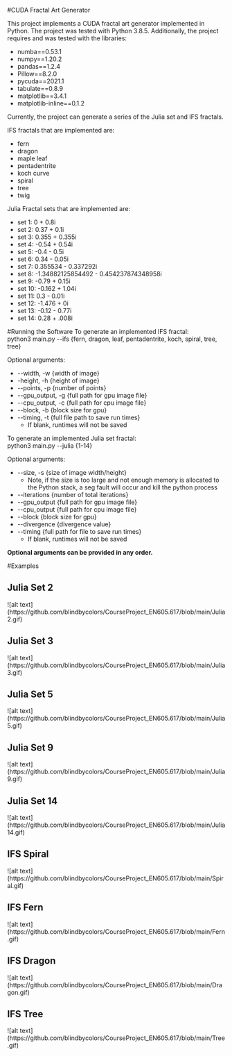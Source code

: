 #CUDA Fractal Art Generator

This project implements a CUDA fractal art generator implemented in Python. The
project was tested with Python 3.8.5. Additionally, the project requires and was
tested with the libraries:

- numba==0.53.1
- numpy==1.20.2
- pandas==1.2.4
- Pillow==8.2.0
- pycuda==2021.1
- tabulate==0.8.9
- matplotlib==3.4.1
- matplotlib-inline==0.1.2

Currently, the project can generate a series of the Julia set and IFS fractals.

IFS fractals that are implemented are:
- fern
- dragon
- maple leaf
- pentadentrite
- koch curve
- spiral
- tree
- twig

Julia Fractal sets that are implemented are:
- set 1: 0 + 0.8i
- set 2: 0.37 + 0.1i
- set 3: 0.355 + 0.355i
- set 4: -0.54 + 0.54i
- set 5: -0.4 - 0.5i
- set 6: 0.34 - 0.05i
- set 7: 0.355534 - 0.337292i
- set 8: -1.34882125854492 - 0.454237874348958i
- set 9: -0.79 + 0.15i
- set 10: -0.162 + 1.04i
- set 11: 0.3 - 0.01i
- set 12: -1.476 + 0i
- set 13: -0.12 - 0.77i
- set 14: 0.28 + .008i 

#Running the Software
To generate an implemented IFS fractal:<br>
python3 main.py --ifs {fern, dragon, leaf, pentadentrite, koch, spiral, tree, tree}

Optional arguments:<br>
- --width, -w {width of image}
- -height, -h {height of image}
- --points, -p {number of points}
- --gpu_output, -g {full path for gpu image file}
- --cpu_output, -c {full path for cpu image file}
- --block, -b {block size for gpu}
- --timing, -t {full file path to save run times} 
  - If blank, runtimes will not be saved

To generate an implemented Julia set fractal:<br>
python3 main.py --julia {1-14}

Optional arguments:<br>
- --size, -s {size of image width/height}
    - Note, if the size is too large and not enough memory is allocated to the
      Python stack, a seg fault will occur and kill the python process
- --iterations {number of total iterations}
- --gpu_output {full path for gpu image file}
- --cpu_output {full path for cpu image file}
- --block {block size for gpu}
- --divergence {divergence value}
- --timing {full path for file to save run times}
  - If blank, runtimes will not be saved

<b>Optional arguments can be provided in any order.</b>

#Examples

<h2>Julia Set 2</h2>
![alt text](https://github.com/blindbycolors/CourseProject_EN605.617/blob/main/Julia2.gif)

<h2>Julia Set 3</h2>
![alt text](https://github.com/blindbycolors/CourseProject_EN605.617/blob/main/Julia3.gif)

<h2>Julia Set 5</h2>
![alt text](https://github.com/blindbycolors/CourseProject_EN605.617/blob/main/Julia5.gif)

<h2>Julia Set 9</h2>
![alt text](https://github.com/blindbycolors/CourseProject_EN605.617/blob/main/Julia9.gif)

<h2>Julia Set 14</h2>
![alt text](https://github.com/blindbycolors/CourseProject_EN605.617/blob/main/Julia14.gif)

<h2>IFS Spiral</h2>
![alt text](https://github.com/blindbycolors/CourseProject_EN605.617/blob/main/Spiral.gif)

<h2>IFS Fern</h2>
![alt text](https://github.com/blindbycolors/CourseProject_EN605.617/blob/main/Fern.gif)

<h2>IFS Dragon</h2>
![alt text](https://github.com/blindbycolors/CourseProject_EN605.617/blob/main/Dragon.gif)

<h2>IFS Tree</h2>
![alt text](https://github.com/blindbycolors/CourseProject_EN605.617/blob/main/Tree.gif)


